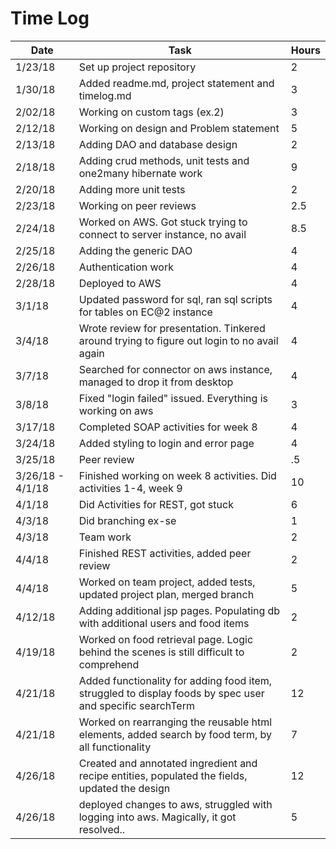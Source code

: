 # Time Log

| Date | Task | Hours |
|------|------|-------|
| 1/23/18 | Set up project repository | 2 | 
| 1/30/18 | Added readme.md, project statement and timelog.md | 3  |
| 2/02/18 | Working on custom tags (ex.2) | 3 | 
| 2/12/18 | Working on design and Problem statement| 5 | 
| 2/13/18 | Adding DAO and database design| 2 | 
| 2/18/18 | Adding crud methods, unit tests and one2many hibernate work| 9 | 
| 2/20/18 | Adding more unit tests| 2 | 
| 2/23/18 | Working on peer reviews | 2.5| 
| 2/24/18 | Worked on AWS. Got stuck trying to connect to server instance, no avail| 8.5 |
| 2/25/18 | Adding the generic DAO| 4 |  
| 2/26/18 | Authentication work| 4 |
| 2/28/18 | Deployed to AWS| 4 |   
| 3/1/18 | Updated password for sql, ran sql scripts for tables on EC@2 instance| 4 |
| 3/4/18 | Wrote review for presentation. Tinkered around trying to figure out login to no avail again| 4 |    
| 3/7/18 | Searched for connector on aws instance, managed to drop it from desktop| 4 |   
| 3/8/18 | Fixed "login failed" issued. Everything is working on aws| 3 |
| 3/17/18 | Completed SOAP activities for week 8| 4 |
| 3/24/18 | Added styling to login and error page| 4 |
| 3/25/18 | Peer review| .5 |
| 3/26/18 - 4/1/18 | Finished working on week 8 activities. Did activities 1-4, week 9| 10 |
| 4/1/18 | Did Activities for REST, got stuck| 6 |
| 4/3/18 | Did branching ex-se | 1|
| 4/3/18 | Team work | 2|
| 4/4/18 | Finished REST activities, added peer review| 2|
|4/4/18 | Worked on team project, added tests, updated project plan, merged branch | 5|
|4/12/18 | Adding additional jsp pages. Populating db with additional users and food items | 2|
|4/19/18 | Worked on food retrieval page. Logic behind the scenes is still difficult to comprehend | 2|
| 4/21/18 | Added functionality for adding food item, struggled to display foods by spec user and specific searchTerm| 12|
| 4/21/18 | Worked on rearranging the reusable html elements, added search by food term, by all functionality | 7|
| 4/26/18 | Created and annotated ingredient and recipe entities, populated the fields, updated the design | 12|
| 4/26/18 | deployed changes to aws, struggled with logging into aws. Magically, it got resolved..| 5|

   